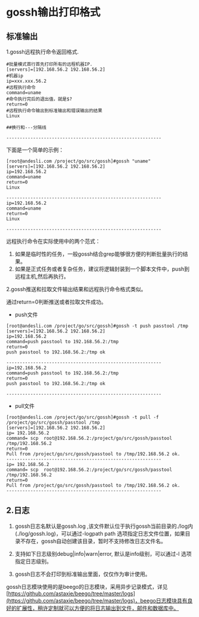 # gossh输出打印格式

## 标准输出 

1.gossh远程执行命令返回格式.

```
#批量模式首行首先打印所有的远程机器IP.
[servers]=[192.168.56.2 192.168.56.2]
#机器ip
ip=xxx.xxx.56.2
#远程执行命令
command=uname
#命令执行完后的退出值，就是$?
return=0
#远程执行命令输出到标准输出和错误输出的结果
Linux

##换行和---分隔线

----------------------------------------------------------
```

下面是一个简单的示例：

```
[root@andesli.com /project/go/src/gossh]#gossh "uname"
[servers]=[192.168.56.2 192.168.56.2]
ip=192.168.56.2
command=uname
return=0
Linux

----------------------------------------------------------
ip=192.168.56.2
command=uname
return=0
Linux

----------------------------------------------------------
```
远程执行命令在实际使用中的两个范式：

1. 如果是临时性的任务，一般gossh结合grep能够很方便的判断批量执行的结果。
2. 如果是正式任务或者复杂任务，建议将逻辑封装到一个脚本文件中，push到远程主机,然后再执行。

2.gossh推送和拉取文件输出结果和远程执行命令格式类似。

通过return=0判断推送或者拉取文件成功。

- push文件

```
[root@andesli.com /project/go/src/gossh]#gossh -t push passtool /tmp  
[servers]=[192.168.56.2 192.168.56.2]
ip=192.168.56.2
command=push passtool to 192.168.56.2:/tmp
return=0
push passtool to 192.168.56.2:/tmp ok

----------------------------------------------------------
ip=192.168.56.2
command=push passtool to 192.168.56.2:/tmp
return=0
push passtool to 192.168.56.2:/tmp ok

----------------------------------------------------------
```
- pull文件

```
[root@andesli.com /project/go/src/gossh]#gossh -t pull -f /project/go/src/gossh/passtool /tmp
[servers]=[192.168.56.2 192.168.56.2]
ip= 192.168.56.2
command= scp  root@192.168.56.2:/project/go/src/gossh/passtool /tmp/192.168.56.2
return=0
Pull from /project/go/src/gossh/passtool to /tmp/192.168.56.2 ok.
----------------------------------------------------------
ip= 192.168.56.2
command= scp  root@192.168.56.2:/project/go/src/gossh/passtool /tmp/192.168.56.2
return=0
Pull from /project/go/src/gossh/passtool to /tmp/192.168.56.2 ok.
----------------------------------------------------------

```


## 2.日志

1. gossh日志名默认是gossh.log ,该文件默认位于执行gossh当前目录的./log内(./log/gossh.log)，可以通过-logpath path 选项指定日志文件位置，如果目录不存在，gossh自动创建该目录，暂时不支持修改日志文件名。

2. 支持如下日志级别debug|info|warn|error, 默认是info级别，可以通过-l 选项指定日志级别。

3. gossh日志不会打印到标准输出里面，仅仅作为审计使用。

gossh日志模块使用的是beego的日志模块，采用异步记录模式，详见[https://github.com/astaxie/beego/tree/master/logs](https://github.com/astaxie/beego/tree/master/logs)，beego日志模块具有良好的扩展性，稍许定制就可以方便的将日志输出到文件，邮件和数据库中。




